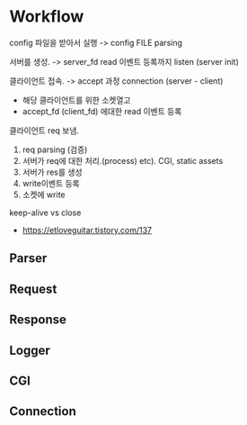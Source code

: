 # Workflow
config 파일을 받아서 실행
-> config FILE parsing

서버를 생성. 
-> server_fd read 이벤트 등록까지 listen (server init) 

클라이언트 접속. -> accept 과정 connection (server - client)
-  해당 클라이언트를 위한 소켓열고
- accept_fd (client_fd) 에대한 read 이벤트 등록

클라이언트 req 보냄. 
1. req parsing (검증)
2. 서버가 req에 대한 처리.(process) etc). CGI, static assets
3. 서버가 res를 생성
4. write이벤트 등록 
5. 소켓에 write

keep-alive vs close
- https://etloveguitar.tistory.com/137


## Parser

## Request

## Response

## Logger

## CGI

## Connection


